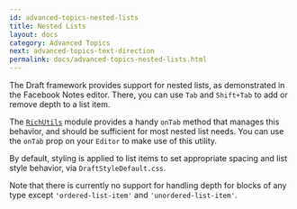 ```yaml
---
id: advanced-topics-nested-lists
title: Nested Lists
layout: docs
category: Advanced Topics
next: advanced-topics-text-direction
permalink: docs/advanced-topics-nested-lists.html
---
```


The Draft framework provides support for nested lists, as demonstrated in the
Facebook Notes editor. There, you can use `Tab` and `Shift+Tab` to add or remove
depth to a list item.

The [`RichUtils`](/docs/api-reference-rich-utils.html) module provides a handy `onTab` method that manages this
behavior, and should be sufficient for most nested list needs. You can use
the `onTab` prop on your `Editor` to make use of this utility.

By default, styling is applied to list items to set appropriate spacing and
list style behavior, via `DraftStyleDefault.css`.

Note that there is currently no support for handling depth for blocks of any type
except `'ordered-list-item'` and `'unordered-list-item'`.
